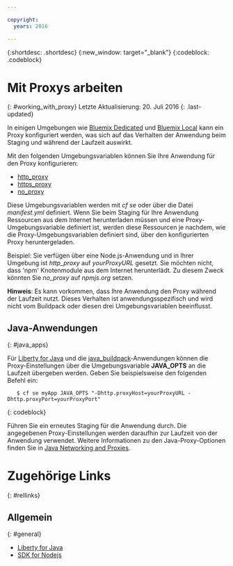 ```yaml
---

copyright:
  years: 2016

---
```


{:shortdesc: .shortdesc}
{:new_window: target="_blank"}
{:codeblock: .codeblock}


# Mit Proxys arbeiten
{: #working_with_proxy}
Letzte Aktualisierung: 20. Juli 2016
{: .last-updated}

In einigen Umgebungen wie [Bluemix Dedicated](/docs/dedicated/index.html#dedicated) und [Bluemix Local](/docs/local/index.html#local) kann ein Proxy konfiguriert werden, was sich auf das Verhalten der Anwendung beim Staging und während der Laufzeit auswirkt.

Mit den folgenden Umgebungsvariablen können Sie Ihre Anwendung für den Proxy konfigurieren:
  * [http_proxy](https://docs.cloudfoundry.org/buildpacks/proxy-usage.html)
  * [https_proxy](https://docs.cloudfoundry.org/buildpacks/proxy-usage.html)
  * [no_proxy](http://www.gnu.org/software/wget/manual/html_node/Proxies.html)
  
Diese Umgebungsvariablen werden mit *cf se* oder über die Datei *manifest.yml* definiert.  Wenn Sie beim Staging für Ihre Anwendung Ressourcen aus dem Internet herunterladen müssen und eine Proxy-Umgebungsvariable definiert ist, werden diese Ressourcen je nachdem, wie die Proxy-Umgebungsvariablen definiert sind, über den konfigurierten Proxy heruntergeladen.  

Beispiel: Sie verfügen über eine Node.js-Anwendung und in Ihrer Umgebung ist *http_proxy* auf *yourProxyURL* gesetzt.  Sie möchten nicht, dass 'npm' Knotenmodule aus dem Internet herunterlädt. Zu diesem Zweck könnten Sie *no_proxy* auf *npmjs.org* setzen. 

**Hinweis**: Es kann vorkommen, dass Ihre Anwendung den Proxy während der Laufzeit nutzt.  Dieses Verhalten ist anwendungsspezifisch und wird nicht vom Buildpack oder diesen drei Umgebungsvariablen beeinflusst.

## Java-Anwendungen
{: #java_apps}

Für [Liberty for Java](/docs/runtimes/liberty/index.html) und die [java_buildpack](/docs/runtimes/tomcat/index.html)-Anwendungen können die Proxy-Einstellungen über die Umgebungsvariable **JAVA_OPTS** an die Laufzeit übergeben werden.  Geben Sie beispielsweise den folgenden Befehl ein: 
```
   $ cf se myApp JAVA_OPTS "-Dhttp.proxyHost=yourProxyURL -Dhttp.proxyPort=yourProxyPort"
```
{: codeblock}

Führen Sie ein erneutes Staging für die Anwendung durch.  Die angegebenen Proxy-Einstellungen werden daraufhin zur Laufzeit von der Anwendung verwendet. Weitere Informationen zu den Java-Proxy-Optionen finden Sie in [Java Networking and Proxies](https://docs.oracle.com/javase/8/docs/technotes/guides/net/proxies.html). 

# Zugehörige Links
{: #rellinks}
## Allgemein
{: #general}
* [Liberty for Java](/docs/runtimes/liberty/index.html)
* [SDK for Nodejs](/docs/runtimes/nodejs/index.html)
